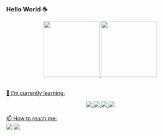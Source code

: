 ### Hello World ☕


    
  <div align="center" style="display: inline_block">
    <a href="https://github.com/LrAmaral">
  <img height="150em" src="https://github-readme-stats.vercel.app/api?username=LrAmaral&show_icons=true&theme=dracula&include_all_commits=true&count_private=true"/>
  <img height="150em" src="https://github-readme-stats.vercel.app/api/top-langs/?username=LrAmaral&layout=compact&langs_count=7&theme=dracula"/>
</div>
<br>

🌱 I’m currently learning:
  <div align="center" style="display: inline_block">
     <img align:"center" src="https://img.shields.io/badge/HTML5-E34F26?style=for-the-badge&logo=html5&logoColor=white" target="_blank"/>
    <img align:"center" src="https://img.shields.io/badge/CSS3-1572B6?style=for-the-badge&logo=css3&logoColor=white" target="_blank"/>
    <img align:"center" src="https://img.shields.io/badge/JavaScript-F7DF1E?style=for-the-badge&logo=javascript&logoColor=black" target="_blank"/>
    <!--<img src="https://img.shields.io/badge/react-%2320232a.svg?style=for-the-badge&logo=react&logoColor=%2361DAFB"</a>-->
    <img align:"center" src="https://img.shields.io/badge/c-%2300599C.svg?style=for-the-badge&logo=c&logoColor=white" target="_blank"/>
  
  </div>

  <br>
  📫 How to reach me:
  <div style="display_inlineblock">
  <a href = "https://www.linkedin.com/in/lucas-amaral-73650a1b0/"><img src="https://img.shields.io/badge/LinkedIn-0077B5?style=for-the-badge&logo=linkedin&logoColor=white" target="_blank"></a>
  <a href = "mailto: lucasamaral18y@gmail.com"><img src="https://img.shields.io/badge/Gmail-D14836?style=for-the-badge&logo=gmail&logoColor=white" target="_blank"></a>
  </div>
  <br>
